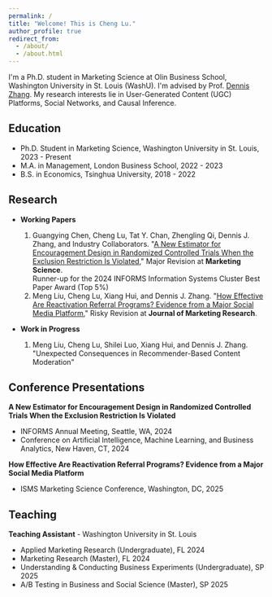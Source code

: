 ```yaml
---
permalink: /
title: "Welcome! This is Cheng Lu."
author_profile: true
redirect_from: 
  - /about/
  - /about.html
---
```


I'm a Ph.D. student in Marketing Science at Olin Business School, Washington University in St. Louis (WashU). I'm advised by Prof. [Dennis Zhang](http://denniszhang.org/). My research interests lie in User-Generated Content (UGC) Platforms, Social Networks, and Causal Inference.

Education
------
+ Ph.D. Student in Marketing Science, Washington University in St. Louis, 2023 - Present
+ M.A. in Management, London Business School, 2022 - 2023
+ B.S. in Economics, Tsinghua University, 2018 - 2022

Research
------
+ **Working Papers**
  1. Guangying Chen, Cheng Lu, Tat Y. Chan, Zhengling Qi, Dennis J. Zhang, and Industry Collaborators. "[A New Estimator for Encouragement Design in Randomized Controlled Trials When the Exclusion Restriction Is Violated](https://papers.ssrn.com/sol3/papers.cfm?abstract_id=4864490)," Major Revision at **Marketing Science**. <br />
       Runner-up for the 2024 INFORMS Information Systems Cluster Best Paper Award (Top 5%)
  2. Meng Liu, Cheng Lu, Xiang Hui, and Dennis J. Zhang. "[How Effective Are Reactivation Referral Programs? Evidence from a Major Social Media Platform](https://papers.ssrn.com/sol3/papers.cfm?abstract_id=5086150)," Risky Revision at **Journal of Marketing Research**. <br />
  
+ **Work in Progress**
  1. Meng Liu, Cheng Lu, Shilei Luo, Xiang Hui, and Dennis J. Zhang. "Unexpected Consequences in Recommender-Based Content Moderation"

Conference Presentations
------
**A New Estimator for Encouragement Design in Randomized Controlled Trials When the Exclusion Restriction Is Violated**
+ INFORMS Annual Meeting, Seattle, WA, 2024
+ Conference on Artificial Intelligence, Machine Learning, and Business Analytics, New Haven, CT, 2024

**How Effective Are Reactivation Referral Programs? Evidence from a Major Social Media Platform**
+ ISMS Marketing Science Conference, Washington, DC, 2025

Teaching
------
**Teaching Assistant** - Washington University in St. Louis
+ Applied Marketing Research (Undergraduate), FL 2024
+ Marketing Research (Master),  FL 2024
+ Understanding & Conducting Business Experiments (Undergraduate),  SP 2025
+ A/B Testing in Business and Social Science (Master),  SP 2025
